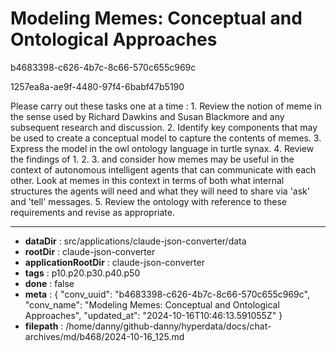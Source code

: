 # Modeling Memes: Conceptual and Ontological Approaches

b4683398-c626-4b7c-8c66-570c655c969c

1257ea8a-ae9f-4480-97f4-6babf47b5190

Please carry out these tasks one at a time : 1. Review the notion of meme in the sense used by Richard Dawkins and Susan Blackmore and any subsequent research and discussion. 2. Identify key components that may be used to create a conceptual model to capture the contents of memes. 3. Express the model in the owl ontology language in turtle synax. 4. Review the findings of 1. 2. 3. and consider how memes may be useful in the context of autonomous intelligent agents that can communicate with each other. Look at memes in this context in terms of both what internal structures the agents will need and what they will need to share via 'ask' and 'tell' messages. 5. Review the ontology with reference to these requirements and revise as appropriate.

---

* **dataDir** : src/applications/claude-json-converter/data
* **rootDir** : claude-json-converter
* **applicationRootDir** : claude-json-converter
* **tags** : p10.p20.p30.p40.p50
* **done** : false
* **meta** : {
  "conv_uuid": "b4683398-c626-4b7c-8c66-570c655c969c",
  "conv_name": "Modeling Memes: Conceptual and Ontological Approaches",
  "updated_at": "2024-10-16T10:46:13.591055Z"
}
* **filepath** : /home/danny/github-danny/hyperdata/docs/chat-archives/md/b468/2024-10-16_125.md